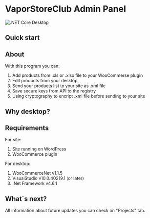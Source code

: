 VaporStoreClub Admin Panel
=============================
![.NET Core Desktop](https://github.com/p1zza/VaporStoreClub/workflows/.NET%20Core%20Desktop/badge.svg)

Quick start
-----------------------------

About 
-----------------------------
With this program you can:
1. Add products from .xls or .xlsx file to your WooCommerse plugin
2. Edit products from your desktop
3. Send your products list to your site as .xml file
4. Save secure keys from API to the registry
5. Using cryptography to encript .xml file before sending to your site


Why desktop?
-----------------------------

Requirements
-----------------------------
For site:
1. Site running on WordPress
2. WooCommerce plugin 

For desktop:
1. WooCommerceNet v1.1.5
2. VisualStudio v10.0.40219.1 (or later)
3. .Net Framework v4.6.1 

What`s next?
-----------------------------
All information about future updates you can check on "Projects" tab.
